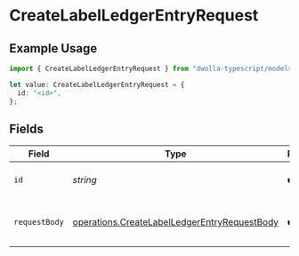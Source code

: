 # CreateLabelLedgerEntryRequest

## Example Usage

```typescript
import { CreateLabelLedgerEntryRequest } from "dwolla-typescript/models/operations";

let value: CreateLabelLedgerEntryRequest = {
  id: "<id>",
};
```

## Fields

| Field                                                                                                        | Type                                                                                                         | Required                                                                                                     | Description                                                                                                  |
| ------------------------------------------------------------------------------------------------------------ | ------------------------------------------------------------------------------------------------------------ | ------------------------------------------------------------------------------------------------------------ | ------------------------------------------------------------------------------------------------------------ |
| `id`                                                                                                         | *string*                                                                                                     | :heavy_check_mark:                                                                                           | The Id of the Label to update.                                                                               |
| `requestBody`                                                                                                | [operations.CreateLabelLedgerEntryRequestBody](../../models/operations/createlabelledgerentryrequestbody.md) | :heavy_check_mark:                                                                                           | Parameters to create a label ledger entry                                                                    |